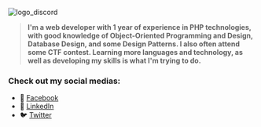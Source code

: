 ![logo_discord](../../Pictures/logo_discord.png)

> **I'm a web developer with 1 year of experience in PHP technologies, with good knowledge of Object-Oriented Programming and Design, Database Design, and some Design Patterns. I also often attend some CTF contest. Learning more languages and technology, as well as developing my skills is what I'm trying to do.** 

### Check out my social medias:

- 💬 [Facebook](https://fb.com/dinghi.19091999)
- 🔗 [LinkedIn](https://www.linkedin.com/in/haidv99)
- 🐦 [Twitter](https://twitter.com/haidv99)
